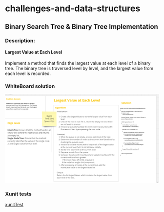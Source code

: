 # challenges-and-data-structures

## Binary Search Tree & Binary Tree Implementation

###  Description:
####  Largest Value at Each Level
Implement a method that finds the largest value at each level of a binary tree. The binary tree is traversed level by level, and the largest value from each level is recorded.
### WhiteBoard solution


![whiteBoard](https://github.com/Nory9/challenges-and-data-structures/blob/Largest-Level-Value/challenges-and-data-structures/DataStructures/Tree-Implementation/LargestValueAtEachLevel/Screenshot%20(143).png?raw=true)

### Xunit tests

[xunitTest](https://github.com/Nory9/challenges-and-data-structures/blob/Largest-Level-Value/CommonElements.Tests/LargestLevelValueTest.cs)